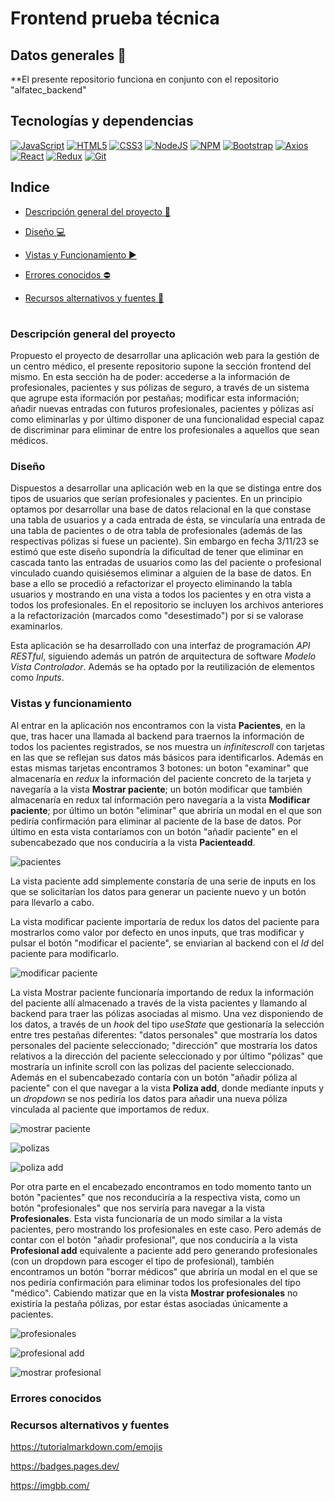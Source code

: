 # Frontend prueba técnica

## Datos generales :paperclip:
**El presente repositorio funciona en conjunto con el repositorio "alfatec_backend"

## Tecnologías y dependencias
[![JavaScript](https://img.shields.io/badge/JavaScript-F7DF1E?logo=javascript&logoColor=000&style=flat)](https://developer.mozilla.org/en-US/docs/Web/JavaScript) [![HTML5](https://img.shields.io/badge/HTML5-E34F26?logo=html5&logoColor=fff&style=flat)](https://developer.mozilla.org/en-US/docs/Glossary/HTML5) [![CSS3](https://img.shields.io/badge/CSS3-1572B6?logo=css3&logoColor=fff&style=flat)](https://developer.mozilla.org/en-US/docs/Web/CSS) [![NodeJS](https://img.shields.io/badge/Node.js-393?logo=nodedotjs&logoColor=fff&style=flat)](https://developer.mozilla.org/en-US/docs/Web/API/Node) [![NPM](https://img.shields.io/badge/npm-CB3837?logo=npm&logoColor=fff&style=flat)](https://docs.npmjs.com/) [![Bootstrap](https://img.shields.io/badge/Bootstrap-7952B3?logo=bootstrap&logoColor=fff&style=flat)](https://getbootstrap.com/docs/4.1/getting-started/introduction/) [![Axios](https://img.shields.io/badge/Axios-5A29E4?logo=axios&logoColor=fff&style=flat)](https://axios-http.com/docs/intro) [![React](https://img.shields.io/badge/React-61DAFB?logo=react&logoColor=000&style=flat)](https://react.dev/learn) [![Redux](https://img.shields.io/badge/Redux-764ABC?logo=redux&logoColor=fff&style=flat)](https://redux.js.org/introduction/getting-started) [![Git](https://img.shields.io/badge/Git-F05032?logo=git&logoColor=fff&style=flat)](https://developer.mozilla.org/en-US/docs/Glossary/Git)


## Indice 

- [Descripción general del proyecto :speech_balloon:](#descripción-general-del-proyecto)

- [Diseño :computer:](#diseño) 

- [Vistas y Funcionamiento :arrow_forward:](#vistas-y-funcionamiento)

- [Errores conocidos :no_entry:](#errores-conocidos) 

- [Recursos alternativos y fuentes :art:](#recursos-alternativos-y-fuentes)  

#

### Descripción general del proyecto

Propuesto el proyecto de desarrollar una aplicación web para la gestión de un centro médico, el presente repositorio supone la sección frontend del mismo. En esta sección ha de poder: accederse a la información de profesionales, pacientes y sus pólizas de seguro, a través de un sistema que agrupe esta iformación por pestañas; modificar esta información; añadir nuevas entradas con futuros profesionales, pacientes y pólizas así como eliminarlas y por último disponer de una funcionalidad especial capaz de discriminar para eliminar de entre los profesionales a aquellos que sean médicos.

### Diseño

Dispuestos a desarrollar una aplicación web en la que se distinga entre dos tipos de usuarios que serían profesionales y pacientes. En un principio optamos por desarrollar una base de datos relacional en la que constase una tabla de usuarios y a cada entrada de ésta, se vincularía una entrada de una tabla de pacientes o de otra tabla de profesionales (además de las respectivas pólizas si fuese un paciente). Sin embargo en fecha 3/11/23 se estimó que este diseño supondría la dificultad de tener que eliminar en cascada tanto las entradas de usuarios como las del paciente o profesional vinculado cuando quisiésemos eliminar a alguien de la base de datos. En base a ello se procedió a refactorizar el proyecto eliminando la tabla usuarios y mostrando en una vista a todos los pacientes y en otra vista a todos los profesionales. En el repositorio se incluyen los archivos anteriores a la refactorización (marcados como "desestimado") por si se valorase examinarlos.

Esta aplicación se ha desarrollado con una interfaz de programación *API RESTful*, siguiendo además un patrón de arquitectura de software *Modelo Vista Controlador*. Además se ha optado por la reutilización de elementos como *Inputs*.

### Vistas y funcionamiento

Al entrar en la aplicación nos encontramos con la vista **Pacientes**, en la que, tras hacer una llamada al backend para traernos la información de todos los pacientes registrados, se nos muestra un *infinitescroll* con tarjetas en las que se reflejan sus datos más básicos para identificarlos. Además en estas mismas tarjetas encontramos 3 botones: un boton "examinar" que almacenaría en *redux* la información del paciente concreto de la tarjeta y navegaría a la vista  **Mostrar paciente**; un botón modificar que también almacenaría en redux tal información pero navegaría a la vista **Modificar paciente**; por último un botón "eliminar" que abriría un modal en el que son pediría confirmación para eliminar al paciente de la base de datos. Por último en esta vista contaríamos con un botón "añadir paciente" en el subencabezado que nos conduciría a la vista **Pacienteadd**.

![pacientes](https://i.ibb.co/3khs4Zm/pacientes.jpg)

La vista paciente add simplemente constaría de una serie de inputs en los que se solicitarían los datos para generar un paciente nuevo y un botón para llevarlo a cabo.

La vista modificar paciente importaría de redux los datos del paciente para mostrarlos como valor por defecto en unos inputs, que tras modificar y pulsar el botón "modificar el paciente", se enviarían al backend con el *Id* del paciente para modificarlo.

![modificar paciente](https://i.ibb.co/9cKkTNt/modificarpaciente.jpg)

La vista Mostrar paciente funcionaría importando de redux la información del paciente allí almacenado a través de la vista pacientes y llamando al backend para traer las pólizas asociadas al mismo. Una vez disponiendo de los datos, a través de un *hook* del tipo *useState* que gestionaría la selección entre tres pestañas diferentes: "datos personales" que mostraría los datos personales del paciente seleccionado; "dirección" que mostraría los datos relativos a la dirección del paciente seleccionado y por último "pólizas" que mostraría un infinite scroll con las polizas del paciente seleccionado. Además en el subencabezado contaría con un botón "añadir póliza al paciente" con el que navegar a la vista **Poliza add**, donde mediante inputs y un *dropdown* se nos pediría los datos para añadir una nueva póliza vinculada al paciente que importamos de redux.

![mostrar paciente](https://i.ibb.co/KGs9vcK/mostrarpaciente.jpg)

![polizas](https://i.ibb.co/QMT1vwC/polizas.jpg)

![poliza add](https://i.ibb.co/PNPMNFd/polizaadd.jpg)

Por otra parte en el encabezado encontramos en todo momento tanto un botón "pacientes" que nos reconduciría a la respectiva vista, como un botón "profesionales" que nos serviría para navegar a la vista **Profesionales**. Esta vista funcionaría de un modo similar a la vista pacientes, pero mostrando los profesionales en este caso. Pero además de contar con el botón "añadir profesional", que nos conduciría a la vista **Profesional add** equivalente a paciente add pero generando profesionales (con un dropdown para escoger el tipo de profesional), también encontramos un botón "borrar médicos" que abriría un modal en el que se nos pediría confirmación para eliminar todos los profesionales del tipo "médico". Cabiendo matizar que en la vista **Mostrar profesionales** no existiría la pestaña pólizas, por estar éstas asociadas únicamente a pacientes.

![profesionales](https://i.ibb.co/Kr6GcbK/profesionales.jpg)

![profesional add](https://i.ibb.co/k9pS3nP/profesionaladd.jpg)

![mostrar profesional](https://i.ibb.co/9hgwkCj/mostrarprofesional.jpg)

### Errores conocidos


### Recursos alternativos y fuentes

https://tutorialmarkdown.com/emojis

https://badges.pages.dev/

https://imgbb.com/
